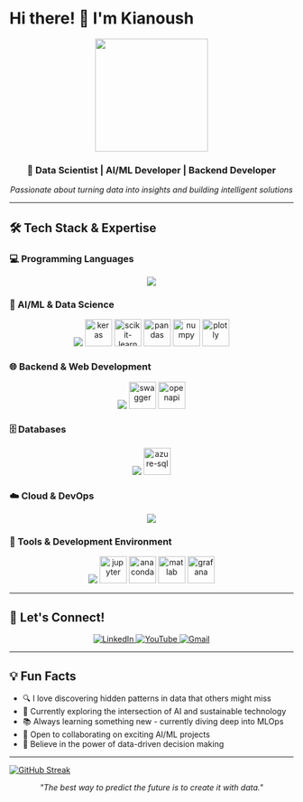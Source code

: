 # Hi there! 👋 I'm Kianoush

<div align="center">
  <img src="https://media.giphy.com/media/v1.Y2lkPTc5MGI3NjExd2p0bm14eWVkeDl4YmdxMWFubjVydWpyY3R6ZjRnMGY5dmxqaWh3MyZlcD12MV9pbnRlcm5hbF9naWZfYnlfaWQmY3Q9Zw/hpF9R9M1PHN5e5liSx/giphy.gif" width="200" />
</div>

<div align="center">
  <h3>🚀 Data Scientist | AI/ML Developer | Backend Developer</h3>
  <p><em>Passionate about turning data into insights and building intelligent solutions</em></p>
</div>


---

## 🛠️ Tech Stack & Expertise

### 💻 Programming Languages
<p align="center">
  <img src="https://skillicons.dev/icons?i=python,cpp,react,html,bash,typescript&theme=dark" />
</p>

### 🔬 AI/ML & Data Science
<p align="center">
  <img src="https://skillicons.dev/icons?i=tensorflow,pytorch,opencv&theme=dark" />
  <img src="https://cdn.jsdelivr.net/gh/devicons/devicon@latest/icons/keras/keras-original.svg" height="48" alt="keras" />
  <img src="https://cdn.jsdelivr.net/gh/devicons/devicon@latest/icons/scikitlearn/scikitlearn-original.svg" height="48" alt="scikit-learn" />
  <img src="https://cdn.jsdelivr.net/gh/devicons/devicon@latest/icons/pandas/pandas-original-wordmark.svg" height="48" alt="pandas" />
  <img src="https://cdn.jsdelivr.net/gh/devicons/devicon@latest/icons/numpy/numpy-original.svg" height="48" alt="numpy" />
  <img src="https://cdn.jsdelivr.net/gh/devicons/devicon@latest/icons/plotly/plotly-original.svg" height="48" alt="plotly" />
</p>

### 🌐 Backend & Web Development
<p align="center">
  <img src="https://skillicons.dev/icons?i=django,flask&theme=dark" />
  <img src="https://cdn.jsdelivr.net/gh/devicons/devicon@latest/icons/swagger/swagger-original.svg" height="48" alt="swagger" />
  <img src="https://cdn.jsdelivr.net/gh/devicons/devicon@latest/icons/openapi/openapi-plain.svg" height="48" alt="openapi" />
</p>

### 🗄️ Databases
<p align="center">
  <img src="https://skillicons.dev/icons?i=postgresql,graphql&theme=dark" />
  <img src="https://cdn.jsdelivr.net/gh/devicons/devicon@latest/icons/azuresqldatabase/azuresqldatabase-original.svg" height="48" alt="azure-sql" />
</p>

### ☁️ Cloud & DevOps
<p align="center">
  <img src="https://skillicons.dev/icons?i=aws,azure,gcp,docker,git&theme=dark" />
</p>

### 🔧 Tools & Development Environment
<p align="center">
  <img src="https://skillicons.dev/icons?i=postman,powershell,linux,debian&theme=dark" />
  <img src="https://cdn.jsdelivr.net/gh/devicons/devicon@latest/icons/jupyter/jupyter-original-wordmark.svg" height="48" alt="jupyter" />
  <img src="https://cdn.jsdelivr.net/gh/devicons/devicon@latest/icons/anaconda/anaconda-original.svg" height="48" alt="anaconda" />
  <img src="https://cdn.jsdelivr.net/gh/devicons/devicon@latest/icons/matlab/matlab-original.svg" height="48" alt="matlab" />
  <img src="https://cdn.jsdelivr.net/gh/devicons/devicon@latest/icons/grafana/grafana-original.svg" height="48" alt="grafana" />
</p>

---

## 🤝 Let's Connect!

<div align="center">
  <a href="https://www.linkedin.com/in/kianoush-haratiannejadi/" target="_blank">
    <img src="https://img.shields.io/badge/LinkedIn-0077B5?style=for-the-badge&logo=linkedin&logoColor=white" alt="LinkedIn" />
  </a>
  <a href="https://www.youtube.com/@kianoushharatiannejadi5321/videos" target="_blank">
    <img src="https://img.shields.io/badge/YouTube-FF0000?style=for-the-badge&logo=youtube&logoColor=white" alt="YouTube" />
  </a>
  <a href="mailto:haratiank2@gmail.com">
    <img src="https://img.shields.io/badge/Gmail-D14836?style=for-the-badge&logo=gmail&logoColor=white" alt="Gmail" />
  </a>
</div>

---

## 💡 Fun Facts

- 🔍 I love discovering hidden patterns in data that others might miss
- 🤖 Currently exploring the intersection of AI and sustainable technology
- 📚 Always learning something new - currently diving deep into MLOps
- 🎯 Open to collaborating on exciting AI/ML projects
- 🌟 Believe in the power of data-driven decision making

---

<a href="https://git.io/streak-stats"><img src="https://streak-stats.demolab.com?user=Kianoush-h&theme=github-dark&hide_border=true&card_width=500" alt="GitHub Streak" /></a>



<div align="center">
  
  <p><em>"The best way to predict the future is to create it with data."</em></p>
</div>
